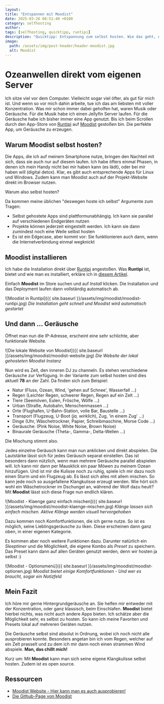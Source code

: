 ```yaml
---
layout: 
title: "Entspannen mit Moodist"
date: 2025-03-26 08:51:40 +0100
category: selfhosting
author: 
tags: [selfhosting, quicktipp, runtipi]
description: "Quicktipp: Entspannung zum selbst hosten. Wie das geht, erklärt dieser Artikel"
image:
  path: /assets/img/post-header/header-moodist.jpg
  alt: Moodist
---
```


# Ozeanwellen direkt vom eigenen Server

Ich sitze viel vor dem Computer. Vielleicht sogar viel öfter, als gut für mich ist. Und wenn so vor mich dahin arbeite, tue ich das am liebsten mit voller Konzentration. Was mir schon immer dabei geholfen hat, waren Musik oder Geräusche. Für die Musik habe ich einen Jellyfin Server laufen. Für die Geräusche habe ich bisher immer eine App genutzt. Bis ich beim Scrollen durch den App-Store von [Runtipi](https://runtipi.io/) auf [Moodist](https://moodist.mvze.net/) gestoßen bin. Die perfekte App, um Geräusche zu erzeugen.

## Warum Moodist selbst hosten?

Die Apps, die ich auf meinem Smartphone nutze, bringen den Nachteil mit sich, dass sie auch nur auf diesem laufen. Ich habe öfters einmal Phasen, in denen ich mein Handy nicht bei mir haben kann (es lädt), oder bei mir haben will (digital detox). Klar, es gibt auch entsprechende Apps für Linux und Windows. Zudem kann man Moodist auch auf der Projekt-Website direkt im Browser nutzen. 

Warum also selbst hosten?

Da kommen meine üblichen "deswegen hoste ich selbst" Argumente zum Tragen:

- Selbst gehostete Apps sind plattformunabhängig. Ich kann sie parallel auf verschiedenen Endgeräten nutzen
- Projekte können jederzeit eingestellt werden. Ich kann sie dann zumindest noch eine Weile selbst hosten
- Es ist ein Edgecase, aber kommt vor: Sie funktionieren auch dann, wenn die Internetverbindung einmal wegknickt

## Moodist installieren

Ich habe die Installation direkt über [Runtipi](https://runtipi.io/) angestoßen. Was **Runtipi** ist, bietet und wie man es installiert, erkläre ich in [diesem Artikel](https://markus-daams.com/posts/runtipi-selfhosting-einfach-gemacht/).

Einfach **Moodist** im Store suchen und auf *Install* klicken. Die Installation und das Deployment laufen dann vollständig automatisch ab.

![Moodist in Runtipi]({{ site.baseurl }}/assets/img/moodist/moodist-runtipi.jpg)
_Die Installation geht schnell und Moodist wird automatisch gestartet_

## Und dann ... Geräusche

Öffnet man nun die IP-Adresse, erscheint eine sehr schlichte, aber funktionale Website. 

![Die lokale Website von Moodist]({{ site.baseurl }}/assets/img/moodist/moodist-website.jpg)
_Die Website der lokal gehosteten Moodist Instanz_

Nun wird es Zeit, den inneren DJ zu channeln. Es stehen verschiedene Geräusche zur Verfügung. In der Variante zum selbst hosten sind dies aktuell **78** an der Zahl. Da finden sich zum Beispiel:

- Natur (Fluss, Ozean, Wind, 'gehen auf Schnee', Wasserfall ...)
- Regen (Leichter Regen, schwerer Regen, Regen auf ein Zelt ...)
- Tiere (Seemöven, Eulen, Frösche, Wölfe ...)
- Urban (Straße, Autobahn, Menschenmassen ...)
- Orte (Flughafen, U-Bahn-Station, volle Bar, Baustelle ...)
- Transport (Flugzeug, U-Boot (*ja, wirklich*), Zug, 'in einem Zug' ...)
- Dinge (Uhr, Wäschetrockner, Papier, Schreibmaschine, Morse Code ...)
- Geräusche: (Pink Noise, White Noise, Brown Noise)
- Binaurale Geräusche (Theta-, Gamma-, Delta-Wellen ...)

Die Mischung stimmt also.

Jedes einzelne Geräusch kann man nun anklicken und direkt abspielen. Die Lautstärke lässt sich für jedes Geräusch separat einstellen. Das ist besonders dann nützlich, wenn man mehrere Geräusche parallel abspielen will. Ich kann mir dann per Mausklick ein paar Möwen zu meinem Ozean hinzufügen. Und ist mir die Kulisse noch zu ruhig, spiele ich mir dazu noch einen Sturm und ein Flugzeug ab. Es lässt sich alles mit allem mischen. So kann jede noch so ausgefallene Klangkulisse erzeugt werden. Wie hört sich wohl ein Wäschetrockner im Dschungel an, während der Wolf dazu heult? Mit **Moodist** lässt sich diese Frage nun endlich klären.

![Moodist - Klaenge ganz einfach mischen]({{ site.baseurl }}/assets/img/moodist/moodist-klaenge-mischen.jpg)
_Klänge lassen sich einfach mischen. Aktive Klänge werden visuell hervorgehoben_

Dazu kommen noch Komfortfunktionen, die ich gerne nutze. So ist es möglich, seine Lieblingsgeräusche zu liken. Diese erscheinen dann ganz oben, in einer eigenen Kategorie.

Es kommen aber noch weitere Funktionen dazu. Darunter natürlich ein *Sleeptimer* und die Möglichkeit, die eigene Kombo als *Preset* zu speichern. Das Preset kann dann auf allen Geräten genutzt werden, denn wir hosten ja selbst :)

![Moodist - Optionsmenü]({{ site.baseurl }}/assets/img/moodist/moodist-optionen.jpg)
_Moodist bietet einige Komfortfunktionen - Und wer es braucht, sogar ein Notizfeld_

## Mein Fazit

Ich höre mir gerne Hintergrundgeräusche an. Sie helfen mir entweder mit der Konzentration, oder ganz klassisch, beim Einschlafen. **Moodist** bietet hierbei nichts, was nicht auch andere Apps bieten. Ich schätze aber die Möglichkeit sehr, es selbst zu hosten. So kann ich meine Favoriten und Presets lokal auf mehreren Geräten nutzen. 

Die Geräusche selbst sind absolut in Ordnung, wobei ich noch nicht alle ausprobieren konnte. Besonders angetan bin ich vom Regen, welcher auf ein Zelt prasselt und zu dem ich mir dann noch einen strammen Wind abspiele. **Man, das chillt mich!**

Kurz um: Mit **Moodist** kann man sich seine eigene Klangkulisse selbst hosten. Zudem ist es open source.

## Ressourcen

- [Moodist Website - Hier kann man es auch ausprobieren!](https://moodist.mvze.net/)
- [Die Github-Page von Moodist](https://github.com/remvze/moodist)



